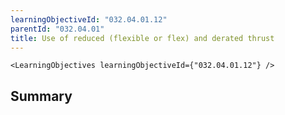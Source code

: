 ```yaml
---
learningObjectiveId: "032.04.01.12"
parentId: "032.04.01"
title: Use of reduced (flexible or flex) and derated thrust
---
```


```tsx eval
<LearningObjectives learningObjectiveId={"032.04.01.12"} />
```

## Summary
